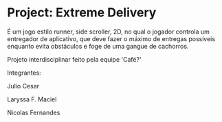 # Project: Extreme Delivery
É um jogo estilo runner, side scroller, 2D, no qual o jogador controla um entregador de aplicativo, que deve fazer o máximo de entregas possíveis enquanto evita obstáculos e foge de uma gangue de cachorros.


Projeto interdisciplinar feito pela equipe 'Café?'

Integrantes:

Julio Cesar

Laryssa F. Maciel

Nicolas Fernandes
